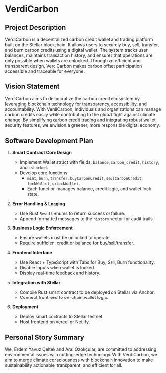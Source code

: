 
# VerdiCarbon

## Project Description
VerdiCarbon is a decentralized carbon credit wallet and trading platform built on the Stellar blockchain. It allows users to securely buy, sell, transfer, and burn carbon credits using a digital wallet. The system tracks user balances, maintains transaction history, and ensures that operations are only possible when wallets are unlocked. Through an efficient and transparent design, VerdiCarbon makes carbon offset participation accessible and traceable for everyone.

## Vision Statement
VerdiCarbon aims to democratize the carbon credit ecosystem by leveraging blockchain technology for transparency, accessibility, and accountability. With VerdiCarbon, individuals and organizations can manage carbon credits easily while contributing to the global fight against climate change. By simplifying carbon credit trading and integrating robust wallet security features, we envision a greener, more responsible digital economy.

## Software Development Plan
1. **Smart Contract Core Design**
   - Implement Wallet struct with fields: `balance`, `carbon_credit`, `history`, and `isLocked`.
   - Develop core functions:
     - `mint`, `burn`, `transfer`, `buyCarbonCredit`, `sellCarbonCredit`, `lockWallet`, `unlockWallet`.
     - Each function manages balance, credit logic, and wallet lock state.

2. **Error Handling & Logging**
   - Use Rust `Result` enums to return success or failure.
   - Append formatted messages to the `history` vector for audit trails.

3. **Business Logic Enforcement**
   - Ensure wallets must be unlocked to operate.
   - Require sufficient credit or balance for buy/sell/transfer.

4. **Frontend Interface**
   - Use React + TypeScript with Tabs for Buy, Sell, Burn functionality.
   - Disable inputs when wallet is locked.
   - Display real-time feedback and history.

5. **Integration with Stellar**
   - Compile Rust smart contract to be deployed on Stellar via Anchor.
   - Connect front-end to on-chain wallet logic.

6. **Deployment**
   - Deploy smart contracts to Stellar testnet.
   - Host frontend on Vercel or Netlify.

## Personal Story Summary
We, Erdem Yavuz Çeltek and Aral Özokçular, are committed to addressing environmental issues with cutting-edge technology. With VerdiCarbon, we aim to merge climate consciousness with blockchain innovation to make sustainability actionable, transparent, and efficient for all.

